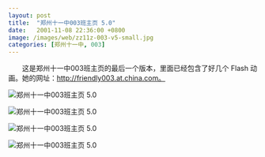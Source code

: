 ```yaml
---
layout: post
title:  "郑州十一中003班主页 5.0"
date:   2001-11-08 22:36:00 +0800
image: /images/web/zz11z-003-v5-small.jpg
categories: [郑州十一中, 003]
---
```


　　这是郑州十一中003班主页的最后一个版本，里面已经包含了好几个 Flash 动画。她的网址：http://friendly003.at.china.com。

![郑州十一中003班主页 5.0]({{site.baseurl}}/images/web/郑州十一中003班主页V5-1.png)

![郑州十一中003班主页 5.0]({{site.baseurl}}/images/web/郑州十一中003班主页V5-2.png)

![郑州十一中003班主页 5.0]({{site.baseurl}}/images/web/郑州十一中003班主页V5-4.png)

![郑州十一中003班主页 5.0]({{site.baseurl}}/images/web/郑州十一中003班主页V5-3.png)